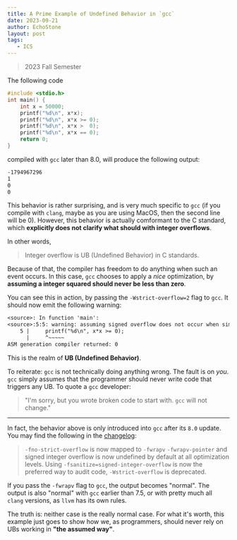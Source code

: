 ```yaml
---
title: A Prime Example of Undefined Behavior in `gcc`
date: 2023-09-21
author: EchoStone
layout: post
tags:
   - ICS
---
```

> 2023 Fall Semester

The following code
```c
#include <stdio.h>
int main() {
    int x = 50000;
    printf("%d\n", x*x);
    printf("%d\n", x*x >= 0);
    printf("%d\n", x*x >  0);
    printf("%d\n", x*x == 0);
    return 0;
}
```

compiled with `gcc` later than 8.0, will produce the following output:

```txt
-1794967296
1
0
0
```

This behavior is rather surprising, and is very much specific to `gcc` (if you compile with `clang`, maybe as you are using MacOS, then the second line will be 0). However, this behavior is actually comformant to the C standard, which **explicitly does not clarify what should with integer overflows**. 

In other words,

> Integer overflow is UB (Undefined Behavior) in C standards.

Because of that, the compiler has freedom to do anything when such an event occurs. In this case, `gcc` chooses to apply a *nice* optimization, by **assuming a integer squared should never be less than zero**.

You can see this in action, by passing the `-Wstrict-overflow=2` flag to `gcc`. It should now emit the following warning:
```txt
<source>: In function 'main':
<source>:5:5: warning: assuming signed overflow does not occur when simplifying comparison of absolute value and zero [-Wstrict-overflow]
    5 |     printf("%d\n", x*x >= 0);
      |     ^~~~~~
ASM generation compiler returned: 0
```

This is the realm of **UB (Undefined Behavior)**.

To reiterate: `gcc` is not technically doing anything wrong. The fault is on *you*. `gcc` simply assumes that the programmer should never write code that triggers any UB. To quote a `gcc` developer:

> "I'm sorry, but you wrote broken code to start with. `gcc` will not change."

---

In fact, the behavior above is only introduced into `gcc` after its `8.0` update. You may find the following in the [changelog](https://gcc.gnu.org/gcc-8/changes.html):

> `-fno-strict-overflow` is now mapped to `-fwrapv` `-fwrapv-pointer` and signed integer overflow is now undefined by default at all optimization levels. Using `-fsanitize=signed-integer-overflow` is now the preferred way to audit code, `-Wstrict-overflow` is deprecated.

If you pass the `-fwrapv` flag to `gcc`, the output becomes "normal". The output is also "normal" with `gcc` earlier than 7.5, or with pretty much all `clang` versions, as `llvm` has its own rules.

The truth is: neither case is the really normal case. For what it's worth, this example just goes to show how we, as programmers, should never rely on UBs working in **"the assumed way"**. 